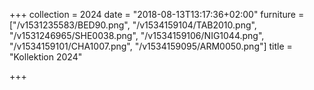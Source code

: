 +++
collection = 2024
date = "2018-08-13T13:17:36+02:00"
furniture = ["/v1531235583/BED90.png", "/v1534159104/TAB2010.png", "/v1531246965/SHE0038.png", "/v1534159106/NIG1044.png", "/v1534159101/CHA1007.png", "/v1534159095/ARM0050.png"]
title = "Kollektion 2024"

+++
